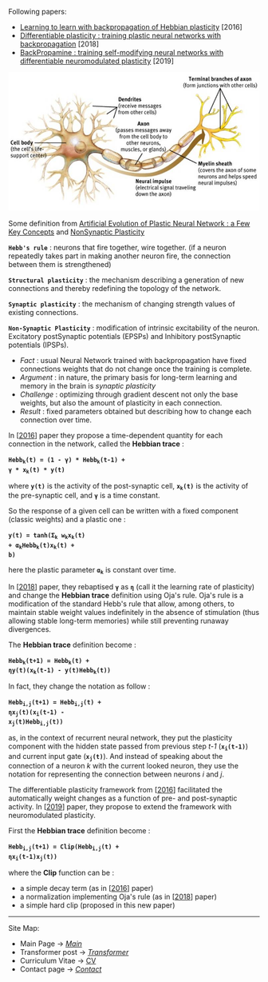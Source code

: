 Following papers:
* [Learning to learn with backpropagation of Hebbian plasticity](https://arxiv.org/pdf/1609.02228.pdf) [2016]
* [Differentiable plasticity : training plastic neural networks with backpropagation](https://arxiv.org/pdf/1804.02464.pdf) [2018]
* [BackPropamine : training self-modifying neural networks with differentiable neuromodulated plasticity](https://openreview.net/pdf?id=r1lrAiA5Ym) [2019]

![neuron](images/neuron_synapse_dendrites.jpg)

Some definition from [Artificial Evolution of Plastic Neural Network : a Few Key Concepts](https://hal.archives-ouvertes.fr/hal-01300702/document)
and [NonSynaptic Plasticity](https://en.wikipedia.org/wiki/Nonsynaptic_plasticity)

<code>**Hebb's rule**</code> : neurons that fire together, wire together. (if a neuron repeatedly takes part
in making another neuron fire, the connection between them is strengthened)

<code>**Structural plasticity**</code> : the mechanism describing a generation of new connections and thereby redefining
the topology of the network.

<code>**Synaptic plasticity**</code> : the mechanism of changing strength values of existing connections.

<code>**Non-Synaptic Plasticity**</code> : modification of intrinsic excitability of the neuron.
Excitatory postSynaptic potentials (EPSPs) and Inhibitory postSynaptic potentials (IPSPs).

* *Fact* : usual Neural Network trained with backpropagation have fixed connections weights that do not change once the training is complete.
* *Argument* : in nature, the primary basis for long-term learning and memory in the brain is *synaptic plasticity*
* *Challenge* : optimizing through gradient descent not only the base weights, but also the amount of plasticity in each connection.
* *Result* : fixed parameters obtained but describing how to change each connection over time.

In [[2016](https://arxiv.org/pdf/1609.02228.pdf)] paper they propose a time-dependent quantity for each connection
in the network, called the **Hebbian trace** :

<code>**Hebb<sub>k</sub>(t) = (1 - &gamma;) * Hebb<sub>k</sub>(t-1) + &gamma; * x<sub>k</sub>(t) * y(t)**</code>

where <code>**y(t)**</code> is the activity of the post-synaptic cell, <code>**x<sub>k</sub>(t)**</code> is the
activity of the pre-synaptic cell, and <code>**&gamma;**</code> is a time constant.

So the response of a given cell can be written with a fixed component (classic weights) and a plastic one : 

<code>**y(t) = tanh(&Sigma;<sub>k</sub> w<sub>k</sub>x<sub>k</sub>(t) + &alpha;<sub>k</sub>Hebb<sub>k</sub>(t)x<sub>k</sub>(t) + b)**</code>

here the plastic parameter <code>**&alpha;<sub>k</sub>**</code> is constant over time.

In [[2018](https://arxiv.org/pdf/1804.02464.pdf)] paper, they rebaptised <code>**&gamma;**</code> as <code>**&eta;**</code> (call it the learning rate of plasticity) and change the **Hebbian trace** definition using Oja's rule.
Oja's rule is a modification of the standard Hebb's rule that allow, among others, to maintain stable weight values indefinitely in the absence of stimulation (thus allowing stable long-term memories) while still preventing runaway divergences.

The **Hebbian trace** definition become :

<code>**Hebb<sub>k</sub>(t+1) = Hebb<sub>k</sub>(t) + &eta;y(t)(x<sub>k</sub>(t-1) - y(t)Hebb<sub>k</sub>(t))**</code>

In fact, they change the notation as follow :

<code>**Hebb<sub>i,j</sub>(t+1) = Hebb<sub>i,j</sub>(t) + &eta;x<sub>j</sub>(t)(x<sub>i</sub>(t-1) - x<sub>j</sub>(t)Hebb<sub>i,j</sub>(t))**</code>

as, in the context of recurrent neural network, they put the plasticity component with the hidden state passed from previous step *t-1* (<code>**x<sub>i</sub>(t-1)**</code>) and current input gate (<code>**x<sub>j</sub>(t)**</code>). And instead of speaking about the connection of a neuron *k* with the current looked neuron, they use the notation for representing the connection between neurons *i* and *j*.

The differentiable plasticity framework from [[2016](https://arxiv.org/pdf/1609.02228.pdf)] facilitated the automatically weight changes as a function of pre- and post-synaptic activity. In [[2019](https://openreview.net/pdf?id=r1lrAiA5Ym)] paper, they propose to extend the framework with neuromodulated plasticity.

First the **Hebbian trace** definition become :

<code>**Hebb<sub>i,j</sub>(t+1) = Clip(Hebb<sub>i,j</sub>(t) + &eta;x<sub>i</sub>(t-1)x<sub>j</sub>(t))**</code>

where the **Clip** function can be :
* a simple decay term (as in [[2016](https://arxiv.org/pdf/1609.02228.pdf)] paper)
* a normalization implementing Oja's rule (as in [[2018](https://arxiv.org/pdf/1804.02464.pdf)] paper)
* a simple hard clip (proposed in this new paper)


---
Site Map:
* Main Page -> *[Main](index.md)*
* Transformer post -> *[Transformer](transformer.md)*
* Curriculum Vitae -> [CV](cv.md)
* Contact page -> *[Contact](contact.md)*
